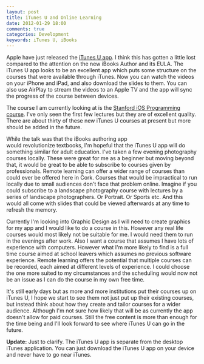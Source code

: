 ```yaml
--- 
layout: post
title: iTunes U and Online Learning
date: 2012-01-29 18:00
comments: true
categories: Development
keywords: iTunes U, iBooks
---
```

Apple have just released the [iTunes U app](http://itunes.apple.com/ie/app/itunes-u/id490217893?mt=8). I think this has gotten a little lost compared to the attention on the new iBooks Author and its EULA. The iTunes U app looks to be an excellent app which puts some structure on the courses that were available through iTunes. Now you can watch the videos on your iPhone and iPad, and also download the slides to them. You can also use AirPlay to stream the videos to an Apple TV and the app will sync the progress of the course between devices.

The course I am currently looking at is the [Stanford iOS Programming course](http://itunes.apple.com/ie/course/ipad-iphone-app-development/id495052415). I've only seen the first few lectures but they are of excellent quality. There are about thirty of these new iTunes U courses at present but more should be added in the future.

While the talk was that the iBooks authoring app would revolutionize textbooks, I'm hopeful that the iTunes U app will do something similar for adult education. I've taken a few evening photography courses locally. These were great for me as a beginner but moving beyond that, it would be great to be able to subscribe to courses given by professionals. Remote learning can offer a wider range of courses than could ever be offered here in Cork. Courses that would be impractical to run locally due to small audiences don't face that problem online. Imagine if you could subscribe to a landscape photography course with lectures by a series of landscape photographers. Or Portrait. Or Sports etc. And this would all come with slides that could be viewed afterwards at any time to refresh the memory.

Currently I'm looking into Graphic Design as I will need to create graphics for my app and I would like to do a course in this. However any real life courses would most likely not be suitable for me. I would need them to run in the evenings after work. Also I want a course that assumes I have lots of experience with computers. However what I'm more likely to find is a full time course aimed at school leavers which assumes no previous software experience. Remote learning offers the potential that multiple courses can be recorded, each aimed at different levels of experience. I could choose the one more suited to my circumstances and the scheduling would now not be an issue as I can do the course in my own free time.

It's still early days but as more and more institutions put their courses up on iTunes U, I hope we start to see them not just put up their existing courses, but instead think about how they create and tailor courses for a wider audience. Although I'm not sure how likely that will be as currently the app doesn't allow for paid courses. Still the free content is more than enough for the time being and I'll look forward to see where iTunes U can go in the future.

__Update:__ Just to clarify. The iTunes U app is separate from the desktop iTunes application. You can just download the iTunes U app on your device and never have to go near iTunes.
